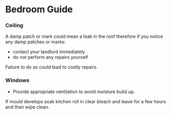 # Bedroom Guide

### Ceiling

A damp patch or mark could mean a leak in the roof therefore if you notice any damp patches or marks:

- contact your landlord immediately
- do not perform any repairs yourself

Failure to do so could lead to costly repairs.

### Windows

- Provide appropriate ventilation to avoid moisture build up.

If mould develops soak kitchen roll in clear bleach and leave for a few hours and then wipe clean.
